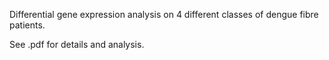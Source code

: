 
Differential gene expression analysis on 4 different classes of dengue fibre patients.


See .pdf for details and analysis.
